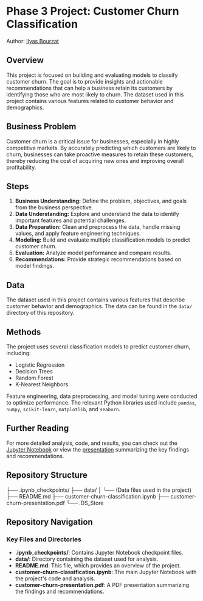 # Phase 3 Project: Customer Churn Classification

Author: [Ilyas Bourzat](https://github.com/bourzat)

## Overview
This project is focused on building and evaluating models to classify customer churn. The goal is to provide insights and actionable recommendations that can help a business retain its customers by identifying those who are most likely to churn. The dataset used in this project contains various features related to customer behavior and demographics.

## Business Problem
Customer churn is a critical issue for businesses, especially in highly competitive markets. By accurately predicting which customers are likely to churn, businesses can take proactive measures to retain these customers, thereby reducing the cost of acquiring new ones and improving overall profitability.

## Steps
1. **Business Understanding:** Define the problem, objectives, and goals from the business perspective.
2. **Data Understanding:** Explore and understand the data to identify important features and potential challenges.
3. **Data Preparation:** Clean and preprocess the data, handle missing values, and apply feature engineering techniques.
4. **Modeling:** Build and evaluate multiple classification models to predict customer churn.
5. **Evaluation:** Analyze model performance and compare results.
6. **Recommendations:** Provide strategic recommendations based on model findings.

## Data
The dataset used in this project contains various features that describe customer behavior and demographics. The data can be found in the `data/` directory of this repository.

## Methods
The project uses several classification models to predict customer churn, including:
- Logistic Regression
- Decision Trees
- Random Forest
- K-Nearest Neighbors

Feature engineering, data preprocessing, and model tuning were conducted to optimize performance. The relevant Python libraries used include `pandas`, `numpy`, `scikit-learn`, `matplotlib`, and `seaborn`.

## Further Reading
For more detailed analysis, code, and results, you can check out the [Jupyter Notebook](customer-churn-classification.ipynb) or view the [presentation](customer-churn-presentation.pdf) summarizing the key findings and recommendations.

## Repository Structure
├── .ipynb_checkpoints/
├── data/ │ └── (Data files used in the project) 
├── README.md 
├── customer-churn-classification.ipynb 
├── customer-churn-presentation.pdf 
└── .DS_Store

## Repository Navigation
### Key Files and Directories
- **.ipynb_checkpoints/**: Contains Jupyter Notebook checkpoint files.
- **data/**: Directory containing the dataset used for analysis.
- **README.md**: This file, which provides an overview of the project.
- **customer-churn-classification.ipynb**: The main Jupyter Notebook with the project's code and analysis.
- **customer-churn-presentation.pdf**: A PDF presentation summarizing the findings and recommendations.

